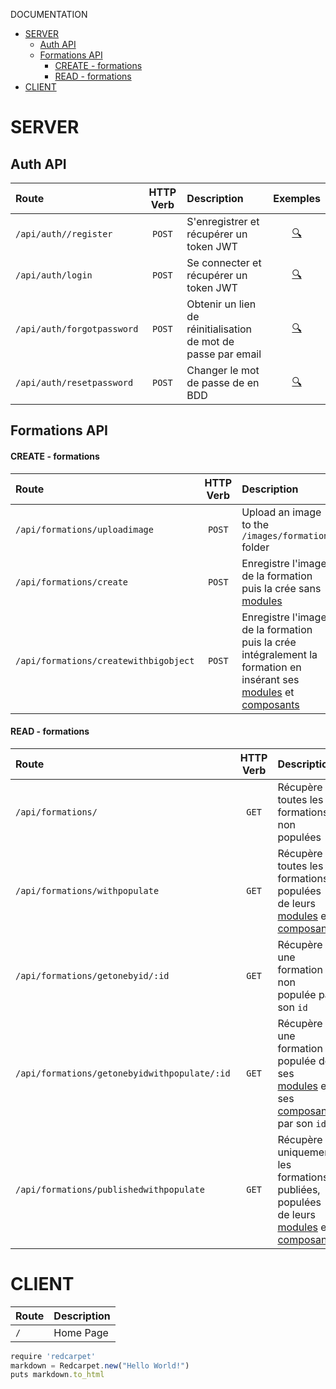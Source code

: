 DOCUMENTATION

- [SERVER](#server)
  - [Auth API](#auth-api)
  - [Formations API](#formations-api)
      - [CREATE - formations](#create---formations)
      - [READ - formations](#read---formations)
- [CLIENT](#client)

# SERVER

## Auth API
| Route                      | HTTP Verb | Description                                                   |        Exemples        |
| :------------------------- | :-------: | :------------------------------------------------------------ | :--------------------: |
| `/api/auth//register`      |  `POST`   | S'enregistrer et récupérer un token JWT                       | [:mag:](./Back/routes) |
| `/api/auth/login`          |  `POST`   | Se connecter et récupérer un token JWT                        | [:mag:](./Back/routes) |
| `/api/auth/forgotpassword` |  `POST`   | Obtenir un lien de réinitialisation de mot de passe par email | [:mag:](./Back/routes) |
| `/api/auth/resetpassword`  |  `POST`   | Changer le mot de passe de en BDD                             | [:mag:](./Back/routes) |

## Formations API

#### CREATE - formations
| Route                                 | HTTP Verb | Description                                                                                                                                         |        Exemples        |
| :------------------------------------ | :-------: | :-------------------------------------------------------------------------------------------------------------------------------------------------- | :--------------------: |
| `/api/formations/uploadimage`         |  `POST`   | Upload an image to the `/images/formation` folder                                                                                                   | [:mag:](./Back/routes) |
| `/api/formations/create`              |  `POST`   | Enregistre l'image de la formation puis la crée sans [modules](#modules-api)                                                                        | [:mag:](./Back/routes) |
| `/api/formations/createwithbigobject` |  `POST`   | Enregistre l'image de la formation puis la crée intégralement la formation en insérant ses [modules](#modules-api) et [composants](#composants-api) | [:mag:](./Back/routes) |

####  READ - formations
| Route                                        | HTTP Verb | Description                                                                                                             |        Exemples        |
| :------------------------------------------- | :-------: | :---------------------------------------------------------------------------------------------------------------------- | :--------------------: |
| `/api/formations/`                           |   `GET`   | Récupère toutes les formations non populées                                                                             | [:mag:](./Back/routes) |
| `/api/formations/withpopulate`               |   `GET`   | Récupère toutes les formations populées de leurs [modules](#modules-api) et [composants](#composants-api)               | [:mag:](./Back/routes) |
| `/api/formations/getonebyid/:id`             |   `GET`   | Récupère une formation non populée par son `id`                                                                         | [:mag:](./Back/routes) |
| `/api/formations/getonebyidwithpopulate/:id` |   `GET`   | Récupère une formation populée de ses [modules](#modules-api) et ses [composants](#composants-api) par son `id`         | [:mag:](./Back/routes) |
| `/api/formations/publishedwithpopulate`      |   `GET`   | Récupère uniquement les formations publiées, populées de leurs [modules](#modules-api) et [composants](#composants-api) | [:mag:](./Back/routes) |

# CLIENT

| Route | Description |
| :---- | :---------- |
| `/`   | Home Page   |


```javascript
require 'redcarpet'
markdown = Redcarpet.new("Hello World!")
puts markdown.to_html
```
